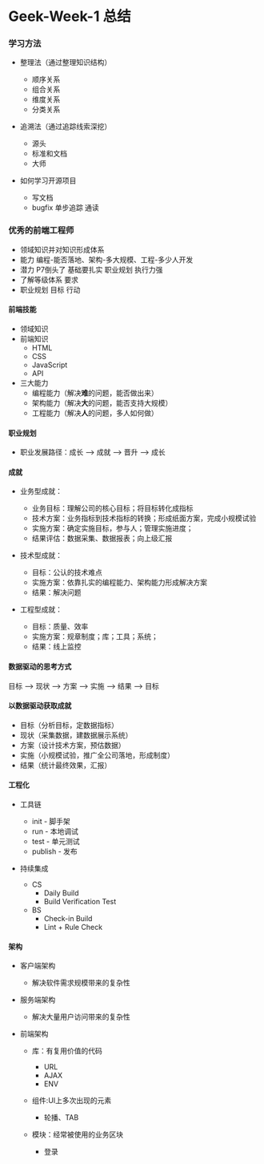 # Geek-Week-1 总结

### 学习方法

- 整理法（通过整理知识结构）
  - 顺序关系
  - 组合关系
  - 维度关系
  - 分类关系

- 追溯法（通过追踪线索深挖）
  - 源头
  - 标准和文档
  - 大师

- 如何学习开源项目
  - 写文档
  - bugfix 单步追踪 通读

### 优秀的前端工程师

- 领域知识并对知识形成体系
- 能力 编程-能否落地、架构-多大规模、工程-多少人开发
- 潜力 P7倒头了 基础要扎实 职业规划 执行力强 
- 了解等级体系 要求
- 职业规划 目标 行动

#### 前端技能

- 领域知识
- 前端知识
  - HTML
  - CSS
  - JavaScript
  - API
- 三大能力
  - 编程能力（解决**难**的问题，能否做出来）
  - 架构能力（解决**大**的问题，能否支持大规模）
  - 工程能力（解决**人**的问题，多人如何做）

#### 职业规划

- 职业发展路径：成长  -->  成就  -->  晋升  -->  成长

#### 成就

- 业务型成就：
  - 业务目标：理解公司的核心目标；将目标转化成指标
  - 技术方案：业务指标到技术指标的转换；形成纸面方案，完成小规模试验
  - 实施方案：确定实施目标，参与人；管理实施进度；
  - 结果评估：数据采集、数据报表；向上级汇报

- 技术型成就：
  - 目标：公认的技术难点
  - 实施方案：依靠扎实的编程能力、架构能力形成解决方案
  - 结果：解决问题

- 工程型成就：
  - 目标：质量、效率
  - 实施方案：规章制度；库；工具；系统；
  - 结果：线上监控

#### 数据驱动的思考方式

目标 --> 现状 --> 方案 --> 实施 --> 结果 --> 目标

#### 以数据驱动获取成就

  - 目标（分析目标，定数据指标）
  - 现状（采集数据，建数据展示系统）
  - 方案（设计技术方案，预估数据）
  - 实施（小规模试验，推广全公司落地，形成制度）
  - 结果（统计最终效果，汇报）

#### 工程化

- 工具链
  - init - 脚手架
  - run - 本地调试
  - test - 单元测试
  - publish - 发布

- 持续集成
  - CS
    - Daily Build
    - Build Verification Test
  - BS
    - Check-in Build
    - Lint + Rule Check

#### 架构

- 客户端架构
  - 解决软件需求规模带来的复杂性

- 服务端架构
  - 解决大量用户访问带来的复杂性

- 前端架构
  - 库：有复用价值的代码
    - URL
    - AJAX
    - ENV

  - 组件:UI上多次出现的元素
    - 轮播、TAB

  - 模块：经常被使用的业务区块
    - 登录